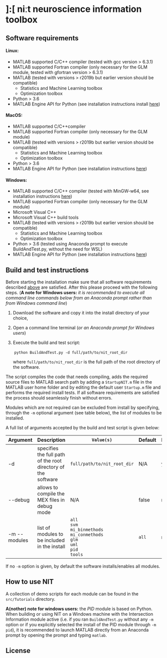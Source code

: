 # ]:[ niːt neuroscience information toolbox
## Software requirements
#### Linux:
- MATLAB supported C/C++ compiler (tested with gcc version > 6.3.1)
- MATLAB supported Fortran compiler (only necessary for the GLM module, tested with gfortran version > 6.3.1)
- MATLAB (tested with versions > r2019b but earlier version should be compatible)
  - Statistics and Machine Learning toolbox
  - Optimization toolbox
- Python > 3.6
- MATLAB Engine API for Python (see installation instructions install [here](https://it.mathworks.com/help/matlab/matlab_external/install-the-matlab-engine-for-python.html))
#### MacOS:
- MATLAB supported C/C++compiler
- MATLAB supported Fortran compiler (only necessary for the GLM module)
- MATLAB (tested with versions > r2019b but earlier version should be compatible)
  - Statistics and Machine Learning toolbox
  - Optimization toolbox
- Python > 3.6
- MATLAB Engine API for Python (see installation instructions [here](https://it.mathworks.com/help/matlab/matlab_external/install-the-matlab-engine-for-python.html))
#### Windows:
- MATLAB supported C/C++ compiler (tested with MinGW-w64, see installation instructions [here](https://it.mathworks.com/matlabcentral/fileexchange/52848-matlab-support-for-mingw-w64-c-c-compiler))
- MATLAB supported Fortran compiler (only necessary for the GLM module)
- Microsoft Visual C++
- Microsoft Visual C++ build tools
- MATLAB (tested with versions > r2019b but earlier version should be compatible)
  - Statistics and Machine Learning toolbox
  - Optimization toolbox
- Python > 3.6 (tested using Anaconda prompt to execute BuildAndTest.py, without the need for WSL)
- MATLAB Engine API for Python (see installation instructions [here](https://it.mathworks.com/help/matlab/matlab_external/install-the-matlab-engine-for-python.html))
## Build and test instructions
Before starting the installation make sure that all software requirements described [above](software-requirements) are satisfied. After this please proceed with the following steps. (**A note for Windows users:** *it is recommended to execute all command line commands below from an Anaconda prompt rather than from Windows command line*)

1. Download the software and copy it into the install directory of your choice,

2. Open a command line terminal (*or an Anaconda prompt for Windows users*) 

3. Execute the build and test script:

   ​	`python BuildAndTest.py -d full/path/to/nit_root_dir`

   where `full/path/to/nit_root_dir` is the full path of the root directory of the software. 

The script compiles the code that needs compiling, adds the required source files to MATLAB search path by adding a `StartupNIT.m` file in the MATLAB user home folder and by editing the default user `Startup.m` file and performs the required install tests. If all software requirements are satisfied the process should seamlessly finish without errors.

Modules which are not required can be excluded from install by specifying, through the `-m` optional argument (see table below), the list of modules to be installed. 

A full list of arguments accepted by the build and test script is given below:

| Argument     | Description                                                  | `Value(s)`                                                   | Default | Mandatory |
| ------------ | ------------------------------------------------------------ | ------------------------------------------------------------ | ------- | --------- |
| -d           | specifies the full path of the root directory of the software | `full/path/to/nit_root_dir`                                  | N/A     | yes       |
| --debug      | allows to compile the MEX files in debug mode                | N/A                                                          | false   | no        |
| -m --modules | list of modules to be included in the install                | `all`<br>`svm`<br>`mi_binmethods`<br>`mi_conmethods`<br>`glm`<br>`uml`<br>`pid`<br>`tools` | `all`   | no        |

If no `-m` option is given, by default the software installs/enables all modules.
## How to use NIT
A collection of demo scripts for each module can be found in the `src/Tutorials` directory.

**A(nother) note for windows users:** the *PID* module is based on Python. When building or using NIT on a Windows machine with the Intersection Information module active (i.e. if you ran `BuildAndTest.py` without any `-m` option or if you explicitly selected the install of the PID module through `-m pid`), it is recommended to launch MATLAB directly from an Anaconda prompt by opening the prompt and typing `matlab`.

## License

